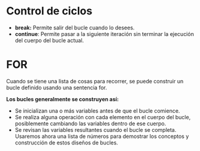 # Control de ciclos
- __break:__ Permite salir del bucle cuando lo desees.
- __continue__: Permite pasar a la siguiente iteración sin terminar la ejecución del cuerpo del bucle actual.

# FOR
Cuando se tiene una lista de cosas para recorrer, se puede construir un bucle definido usando una sentencia for.

__Los bucles generalmente se construyen así:__
- Se inicializan una o más variables antes de que el bucle comience.
- Se realiza alguna operación con cada elemento en el cuerpo del bucle, posiblemente cambiando las variables dentro de ese cuerpo.
- Se revisan las variables resultantes cuando el bucle se completa.
Usaremos ahora una lista de números para demostrar los conceptos y construcción de estos diseños de bucles.



